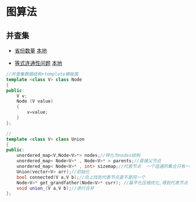 
# 图算法
## 并查集
* [省份数量](https://leetcode-cn.com/problems/number-of-provinces/) [本地](vscode/547.省份数量.cpp)

* [等式连通性问题](https://leetcode-cn.com/problems/satisfiability-of-equality-equations/) [本地](vscode/990.等式方程的可满足性.cpp)
```C++
//并查集数据结构+template模板类
template <class V> class Node
{
public:
    V v;
    Node (V value)
    {
        v=value;
    }
};

// 
template <class V> class Union
{
public:
    unordered_map<V,Node<V>*> nodes;//转化为nodes结构
    unordered_map< Node<V>* , Node<V>* > parents;//直接父节点
    unordered_map< Node<V>* , int> sizemap;//代表节点  一个连通的集合只有一个代表节点
    Union(vector<V> arr);//初始化
    bool connected(V a,V b);//向上找到代表节点是不是同一个
    Node<V>* get_grandfather(Node<V>* curr); //扁平化压缩优化,得到代表节点
    void union_(V a,V b);//进行合并
};

```
